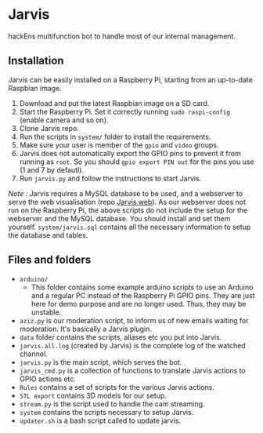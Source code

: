 
Jarvis
======

hackEns multifunction bot to handle most of our internal management.

## Installation

Jarvis can be easily installed on a Raspberry Pi, starting from an up-to-date Raspbian image.

1. Download and put the latest Raspbian image on a SD card.
2. Start the Raspberry Pi. Set it correctly running `sudo raspi-config` (enable camera and so on).
3. Clone Jarvis repo.
4. Run the scripts in `system/` folder to install the requirements.
6. Make sure your user is member of the `gpio` and `video` groups.
7. Jarvis does not automatically export the GPIO pins to prevent it from running as `root`. So you should `gpio export PIN out` for the pins you use (1 and 7 by defautl).
7. Run `jarvis.py` and follow the instructions to start Jarvis.

*Note :* Jarvis requires a MySQL database to be used, and a webserver to serve the web visualisation (repo [Jarvis web](https://github.com/hackEns/Jarvis_web)). As our webserver does not run on the Raspberry Pi, the above scripts do not include the setup for the webserver and the MySQL database. You should install and set them yourself. `system/jarvis.sql` contains all the necessary information to setup the database and tables.


## Files and folders

* `arduino/`
  * This folder contains some example arduino scripts to use an Arduino and a regular PC instead of the Raspberry Pi GPIO pins. They are just here for demo purpose and are no longer used. Thus, they may be unstable.
* `aziz.py` is our moderation script, to inform us of new emails waiting for moderation. It's basically a Jarvis plugin.
* `data` folder contains the scripts, aliases etc you put into Jarvis.
* `jarvis.all.log` (created by Jarvis) is the complete log of the watched channel.
* `jarvis.py` is the main script, which serves the bot.
* `jarvis_cmd.py` is a collection of functions to translate Jarvis actions to GPIO actions etc.
* `Rules` contains a set of scripts for the various Jarvis actions.
* `STL export` contains 3D models for our setup.
* `stream.py` is the script used to handle the cam streaming.
* `system` contains the scripts necessary to setup Jarvis.
* `updater.sh` is a bash script called to update jarvis.
